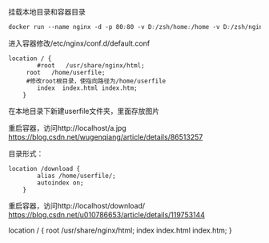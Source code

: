 挂载本地目录和容器目录
```css
docker run --name nginx -d -p 80:80 -v D:/zsh/home:/home -v D:/zsh/nginx/conf.d/default.conf:/etc/nginx/conf.d/default.conf -v D:/zsh/nginx/nginx.conf:/etc/nginx/nginx.conf -d nginx
```
进入容器修改/etc/nginx/conf.d/default.conf
```
location / {
        #root   /usr/share/nginx/html;
     root   /home/userfile;  
     #修改root根目录，使指向路径为/home/userfile
        index  index.html index.htm;
    }
```
在本地目录下新建userfile文件夹，里面存放图片

重启容器，访问http://localhost/a.jpg
https://blog.csdn.net/wugenqiang/article/details/86513257


目录形式：
```
location /download {
        alias /home/userfile/;
        autoindex on;
    }
```
重启容器，访问http://localhost/download/
https://blog.csdn.net/u010786653/article/details/119753144

location / {
        root  /usr/share/nginx/html;
        index  index.html index.htm;
    }